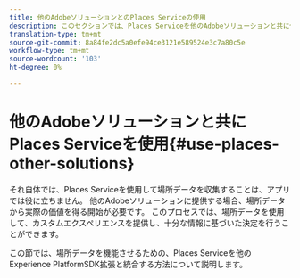 ```yaml
---
title: 他のAdobeソリューションとのPlaces Serviceの使用
description: このセクションでは、Places Serviceを他のAdobeソリューションと共に使用する方法を説明します。
translation-type: tm+mt
source-git-commit: 8a84fe2dc5a0efe94ce3121e589524e3c7a80c5e
workflow-type: tm+mt
source-wordcount: '103'
ht-degree: 0%

---
```



# 他のAdobeソリューションと共にPlaces Serviceを使用{#use-places-other-solutions}

それ自体では、Places Serviceを使用して場所データを収集することは、アプリでは役に立ちません。 他のAdobeソリューションに提供する場合、場所データから実際の価値を得る開始が必要です。 このプロセスでは、場所データを使用して、カスタムエクスペリエンスを提供し、十分な情報に基づいた決定を行うことができます。

この節では、場所データを機能させるための、Places Serviceを他のExperience PlatformSDK拡張と統合する方法について説明します。